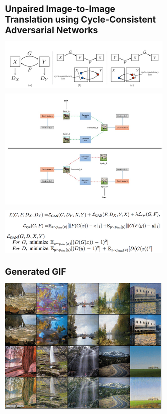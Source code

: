 # Unpaired Image-to-Image Translation using Cycle-Consistent Adversarial Networks

![](images/cyclegan_diagram.png)



![](images/cyclegan.jpg)


![](images/cyclegan_loss.png)


# Generated GIF
![](images/402udk.gif)

